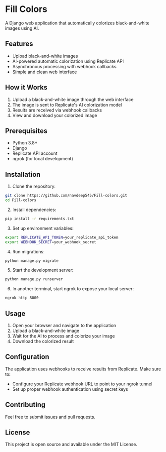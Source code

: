 # Fill Colors

A Django web application that automatically colorizes black-and-white images using AI.

## Features

- Upload black-and-white images
- AI-powered automatic colorization using Replicate API
- Asynchronous processing with webhook callbacks
- Simple and clean web interface

## How it Works

1. Upload a black-and-white image through the web interface
2. The image is sent to Replicate's AI colorization model
3. Results are received via webhook callbacks
4. View and download your colorized image

## Prerequisites

- Python 3.8+
- Django
- Replicate API account
- ngrok (for local development)

## Installation

1. Clone the repository:
```bash
git clone https://github.com/navdeep545/Fill-colors.git
cd Fill-colors
```

2. Install dependencies:
```bash
pip install -r requirements.txt
```

3. Set up environment variables:
```bash
export REPLICATE_API_TOKEN=your_replicate_api_token
export WEBHOOK_SECRET=your_webhook_secret
```

4. Run migrations:
```bash
python manage.py migrate
```

5. Start the development server:
```bash
python manage.py runserver
```

6. In another terminal, start ngrok to expose your local server:
```bash
ngrok http 8000
```

## Usage

1. Open your browser and navigate to the application
2. Upload a black-and-white image
3. Wait for the AI to process and colorize your image
4. Download the colorized result

## Configuration

The application uses webhooks to receive results from Replicate. Make sure to:

- Configure your Replicate webhook URL to point to your ngrok tunnel
- Set up proper webhook authentication using secret keys

## Contributing

Feel free to submit issues and pull requests.

## License

This project is open source and available under the MIT License.
